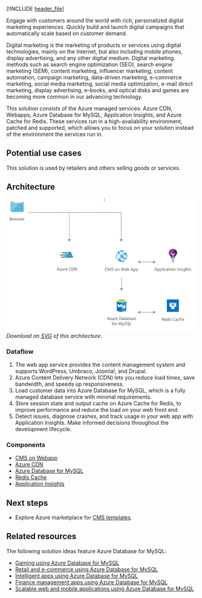 [!INCLUDE [header_file](../../../includes/sol-idea-header.md)]

Engage with customers around the world with rich, personalized digital marketing experiences. Quickly build and launch digital campaigns that automatically scale based on customer demand.

Digital marketing is the marketing of products or services using digital technologies, mainly on the Internet, but also including mobile phones, display advertising, and any other digital medium. Digital marketing methods such as search engine optimization (SEO), search engine marketing (SEM), content marketing, influencer marketing, content automation, campaign marketing, data-driven marketing, e-commerce marketing, social media marketing, social media optimization, e-mail direct marketing, display advertising, e–books, and optical disks and games are becoming more common in our advancing technology.

This solution consists of the Azure managed services: Azure CDN, Webapps, Azure Database for MySQL, Application Insights, and Azure Cache for Redis. These services run in a high-availability environment, patched and supported, which allows you to focus on your solution instead of the environment the services run in.

## Potential use cases

This solution is used by retailers and others selling goods or services.

## Architecture

![Architecture Diagram shows from the browser through C M S to both Azure database and application insights.](../media/digital-marketing-using-azure-database-for-mysql..png)
*Download an [SVG](../media/digital-marketing-using-azure-database-for-mysql.svg) of this architecture.*

### Dataflow

1. The web app service provides the content management system and supports WordPress, Umbraco, Joomla!, and Drupal.
1. Azure Content Delivery Network (CDN) lets you reduce load times, save bandwidth, and speeds up responsiveness.
1. Load customer data into Azure Database for MySQL, which is a fully managed database service with minimal requirements.
1. Store session state and output cache on Azure Cache for Redis, to improve performance and reduce the load on your web front end.
1. Detect issues, diagnose crashes, and track usage in your web app with Application Insights. Make informed decisions throughout the development lifecycle.

### Components

* [CMS on Webapp](/azure/app-service)
* [Azure CDN](/azure/cdn)
* [Azure Database for MySQL](https://azure.microsoft.com/services/mysql)
* [Redis Cache](/azure/azure-cache-for-redis/cache-overview)
* [Application Insights](/azure/azure-monitor/app/app-insights-overview)

## Next steps

* Explore Azure marketplace for [CMS templates](https://azuremarketplace.microsoft.com/marketplace/apps/category/web?page=1&subcategories=blogs-cmss).

## Related resources

The following solution ideas feature Azure Database for MySQL:

* [Gaming using Azure Database for MySQL](./gaming-using-azure-database-for-mysql.yml)
* [Retail and e-commerce using Azure Database for MySQL](./retail-and-ecommerce-using-azure-database-for-mysql.yml)
* [Intelligent apps using Azure Database for MySQL](./intelligent-apps-using-azure-database-for-mysql.yml)
* [Finance management apps using Azure Database for MySQL](./finance-management-apps-using-azure-database-for-mysql.yml)
* [Scalable web and mobile applications using Azure Database for MySQL](./scalable-web-and-mobile-applications-using-azure-database-for-mysql.yml)
